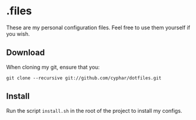 # .files #
These are my personal configuration files. Feel free to use them yourself if you wish.

## Download ##
When cloning my git, ensure that you:
```
git clone --recursive git://github.com/cyphar/dotfiles.git
```

## Install ##
Run the script `install.sh` in the root of the project to install my configs.
